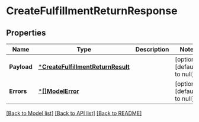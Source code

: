 # CreateFulfillmentReturnResponse

## Properties
Name | Type | Description | Notes
------------ | ------------- | ------------- | -------------
**Payload** | [***CreateFulfillmentReturnResult**](CreateFulfillmentReturnResult.md) |  | [optional] [default to null]
**Errors** | [***[]ModelError**](array.md) |  | [optional] [default to null]

[[Back to Model list]](../README.md#documentation-for-models) [[Back to API list]](../README.md#documentation-for-api-endpoints) [[Back to README]](../README.md)

